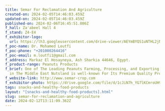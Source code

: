 ```yaml
---
title: Semar For Reclamation And Agriculture
created-on: 2024-02-05T14:46:03.459Z
updated-on: 2024-02-05T14:46:03.459Z
published-on: 2024-02-06T16:45:51.806Z
f_hall: Za'abeel Hall 4
f_stand: Z4-E4
f_exhibitor-logo:
  url: https://lh3.googleusercontent.com/drive-viewer/AEYmBYQS1uNTHL2jNb_SWCkMeTnkvP5JKpPgKOzTf9JHOzOP8urZmTkhQBQLiRx0wdOYqVpehKKHEtrbSZkU7H_dzPhKixFF5g=s1600
f_poc-name: Dr. Mohamed Loutfi
f_poc-phone: "+201000264416"
f_poc-email: m.loutfi1@gmail.com
f_address: Markaz El Hosayneya, Ash Sharkia 44646, Egypt.
f_product-range: Peanuts Products
f_brief: One of The Leading Peanuts Farming, Processing, and Exporting Companies
  in The Middle East Nutsland is well-known For Its Premium Quality Products.
f_website-link: http://www.semar-crop.com
f_exhibitor-photo: https://drive.google.com/file/d/1cJiN7h_YG7lKCmroUH911hVs61XjViZi/view?usp=drive_link
tags: snacks-and-healthy-food-products
layout: "[snacks-and-healthy-food-products].html"
slug: semar-for-reclamation-and-agriculture
date: 2024-02-12T13:11:09.362Z
---
```

